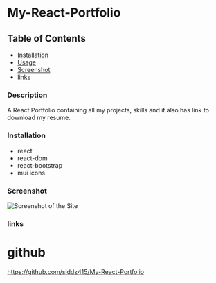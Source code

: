 # My-React-Portfolio

## Table of Contents
* [Installation](#installation)
* [Usage](#usage)
* [Screenshot](#screenshot)
* [links](#links)


### Description
A React Portfolio containing all my projects, skills and it also has link to download my resume.


### Installation
* react
* react-dom
* react-bootstrap
* mui icons


### Screenshot
![Screenshot of the Site](./assets/react.png) 

### links
# github
https://github.com/siddz415/My-React-Portfolio
